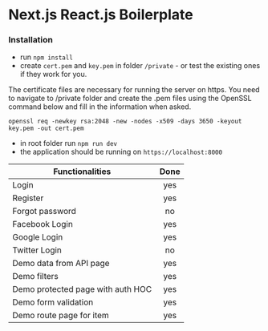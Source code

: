 # Next.js React.js Boilerplate

### Installation

- run `npm install`
- create `cert.pem` and `key.pem` in folder `/private` - or test the existing ones if they work for you.

The certificate files are necessary for running the server on https.
You need to navigate to /private folder and create the .pem files using the 
OpenSSL command below and fill in the information when asked.
<br>

`openssl req -newkey rsa:2048 -new -nodes -x509 -days 3650 -keyout key.pem -out cert.pem`

- in root folder run `npm run dev`
- the application should be running on `https://localhost:8000`

| Functionalities                   |Done |
| --------------------------------- |:---:|
| Login                             | yes |
| Register                          | yes |
| Forgot password                   | no  |
| Facebook Login                    | yes |
| Google Login                      | yes |
| Twitter Login                     | no  |
| Demo data from API page           | yes |
| Demo filters                      | yes |
| Demo protected page with auth HOC | yes |
| Demo form validation              | yes |
| Demo route page for item          | yes |
